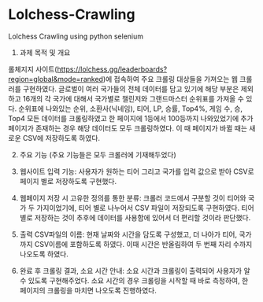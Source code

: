 # Lolchess-Crawling
Lolchess Crawling using python selenium

1.	과제 목적 및 개요

롤체지지 사이트(https://lolchess.gg/leaderboards?region=global&mode=ranked)에 접속하여 주요 크롤링 대상들을 가져오는 웹 크롤러를 구현하였다. 글로벌이 여러 국가들의 전체 데이터를 담고 있기에 해당 부분은 제외하고 16개의 각 국가에 대해서 국가별로 챌린저와 그랜드마스터 순위표를 가져올 수 있다. 순위표에 나와있는 순위, 소환사(닉네임), 티어, LP, 승률, Top4%, 게임 수, 승, Top4 모든 데이터를 크롤링하였고 한 페이지에 1등에서 100등까지 나와있었기에 추가 페이지가 존재하는 경우 해당 데이터도 모두 크롤링하였다. 이 때 페이지가 바뀔 때는 새로운 CSV에 저장하도록 하였다.

2.	주요 기능
(주요 기능들은 모두 크롤러에 기재해두었다)

1.	웹사이트 입력 기능: 사용자가 원하는 티어 그리고 국가를 입력 값으로 받아 CSV로 페이지 별로 저장하도록 구현했다.
2.	웹페이지 저장 시 고유한 정의를 통한 분류: 크롤러 코드에서 구분할 것이 티어와 국가 두 가지이었기에, 티어 별로 나누어서 CSV 파일이 저장되도록 구현하였다. 티어 별로 저장하는 것이 추후에 데이터를 사용함에 있어서 더 편리할 것이라 판단했다.
3.	출력 CSV파일의 이름: 현재 날짜와 시간을 담도록 구성했고, 더 나아가 티어, 국가까지 CSV이름에 포함하도록 하였다. 이때 시간은 반올림하여 두 번째 자리 수까지 나오도록 하였다.
4.	완료 후 크롤링 결과, 소요 시간 안내: 소요 시간과 크롤링이 출력되어 사용자가 알 수 있도록 구현해주었다. 소요 시간의 경우 크롤링을 시작할 때 바로 측정하여, 한 페이지의 크롤링을 마치면 나오도록 진행하였다.
